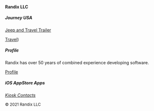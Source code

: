 #### Randix LLC

##### Journey USA

[Jeep and Travel Trailer](https://randix.github.io/trailer)

[Travel](https://randix.github.io/travel))

##### Profile

Randix has over 50 years of combined experience developing software. 

[Profile](https://randix.github.io/profile)

##### iOS AppStore Apps

[*Kiosk Contacts*](https://randix.github.io/KioskContacts)

<font size=2>© 2021 Randix LLC</font>
